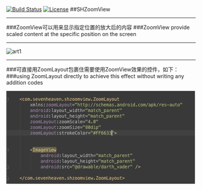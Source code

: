 [![Build Status](http://img.shields.io/travis/7heaven/SHZoomView.svg)](https://travis-ci.org/7heaven/SHZoomView)
[![License](http://img.shields.io/:license-mit-blue.svg)](LICENSE)
##SHZoomView

***

###ZoomView可以用来显示指定位置的放大后的内容
###ZoomView provide scaled content at the specific position on the screen
*****

![art1](./arts/art1.gif)

***

###可直接用ZoomLayout包裹住需要使用ZoomView效果的控件，如下：
###using ZoomLayout directly to achieve this effect without writing any addition codes


![art2](./arts/art2.png)